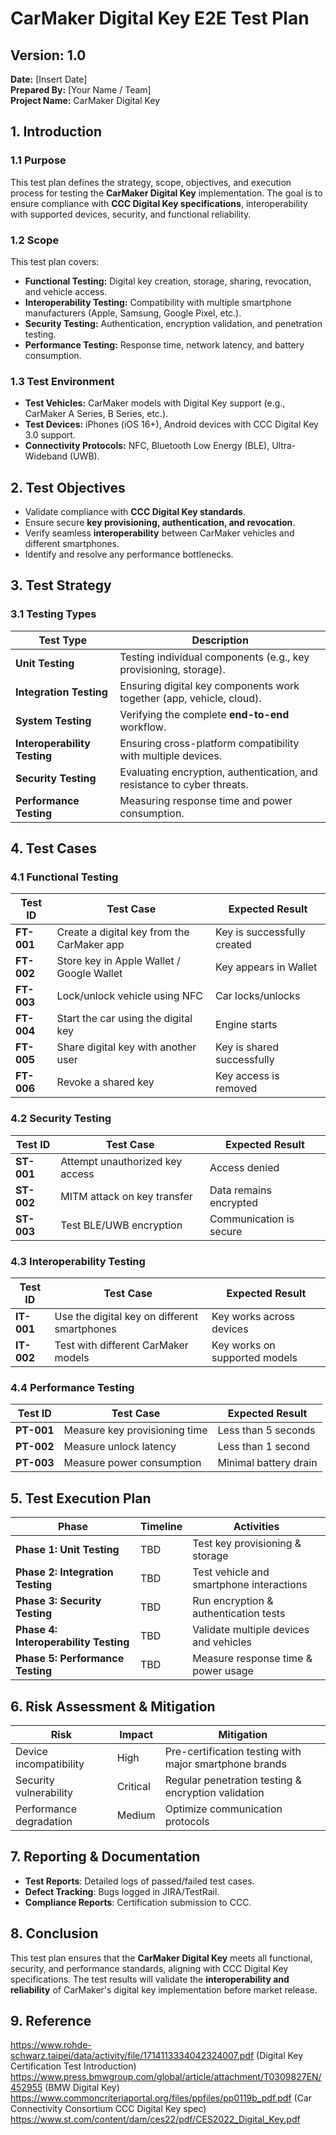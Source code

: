 # CarMaker Digital Key E2E Test Plan

## Version: 1.0  
**Date:** [Insert Date]  
**Prepared By:** [Your Name / Team]  
**Project Name:** CarMaker Digital Key  

## 1. Introduction  
### 1.1 Purpose  
This test plan defines the strategy, scope, objectives, and execution process for testing the **CarMaker Digital Key** implementation. The goal is to ensure compliance with **CCC Digital Key specifications**, interoperability with supported devices, security, and functional reliability.  

### 1.2 Scope  
This test plan covers:  
- **Functional Testing:** Digital key creation, storage, sharing, revocation, and vehicle access.  
- **Interoperability Testing:** Compatibility with multiple smartphone manufacturers (Apple, Samsung, Google Pixel, etc.).  
- **Security Testing:** Authentication, encryption validation, and penetration testing.  
- **Performance Testing:** Response time, network latency, and battery consumption.  

### 1.3 Test Environment  
- **Test Vehicles:** CarMaker models with Digital Key support (e.g., CarMaker A Series, B Series, etc.).  
- **Test Devices:** iPhones (iOS 16+), Android devices with CCC Digital Key 3.0 support.  
- **Connectivity Protocols:** NFC, Bluetooth Low Energy (BLE), Ultra-Wideband (UWB).  

## 2. Test Objectives  
- Validate compliance with **CCC Digital Key standards**.  
- Ensure secure **key provisioning, authentication, and revocation**.  
- Verify seamless **interoperability** between CarMaker vehicles and different smartphones.  
- Identify and resolve any performance bottlenecks.  

## 3. Test Strategy  
### 3.1 Testing Types  

| Test Type                | Description |
|--------------------------|------------|
| **Unit Testing**         | Testing individual components (e.g., key provisioning, storage). |
| **Integration Testing**  | Ensuring digital key components work together (app, vehicle, cloud). |
| **System Testing**       | Verifying the complete **end-to-end** workflow. |
| **Interoperability Testing** | Ensuring cross-platform compatibility with multiple devices. |
| **Security Testing**     | Evaluating encryption, authentication, and resistance to cyber threats. |
| **Performance Testing**  | Measuring response time and power consumption. |

## 4. Test Cases  
### 4.1 Functional Testing  

| Test ID  | Test Case | Expected Result |
|----------|----------|----------------|
| **FT-001** | Create a digital key from the CarMaker app | Key is successfully created |
| **FT-002** | Store key in Apple Wallet / Google Wallet | Key appears in Wallet |
| **FT-003** | Lock/unlock vehicle using NFC | Car locks/unlocks |
| **FT-004** | Start the car using the digital key | Engine starts |
| **FT-005** | Share digital key with another user | Key is shared successfully |
| **FT-006** | Revoke a shared key | Key access is removed |

### 4.2 Security Testing  

| Test ID  | Test Case | Expected Result |
|----------|----------|----------------|
| **ST-001** | Attempt unauthorized key access | Access denied |
| **ST-002** | MITM attack on key transfer | Data remains encrypted |
| **ST-003** | Test BLE/UWB encryption | Communication is secure |

### 4.3 Interoperability Testing  

| Test ID  | Test Case | Expected Result |
|----------|----------|----------------|
| **IT-001** | Use the digital key on different smartphones | Key works across devices |
| **IT-002** | Test with different CarMaker models | Key works on supported models |

### 4.4 Performance Testing  

| Test ID  | Test Case | Expected Result |
|----------|----------|----------------|
| **PT-001** | Measure key provisioning time | Less than 5 seconds |
| **PT-002** | Measure unlock latency | Less than 1 second |
| **PT-003** | Measure power consumption | Minimal battery drain |

## 5. Test Execution Plan  

| Phase | Timeline | Activities |
|------------|------------|------------|
| **Phase 1: Unit Testing** | TBD | Test key provisioning & storage |
| **Phase 2: Integration Testing** | TBD | Test vehicle and smartphone interactions |
| **Phase 3: Security Testing** | TBD | Run encryption & authentication tests |
| **Phase 4: Interoperability Testing** | TBD | Validate multiple devices and vehicles |
| **Phase 5: Performance Testing** | TBD | Measure response time & power usage |

## 6. Risk Assessment & Mitigation  

| Risk | Impact | Mitigation |
|------------|------------|------------|
| Device incompatibility | High | Pre-certification testing with major smartphone brands |
| Security vulnerability | Critical | Regular penetration testing & encryption validation |
| Performance degradation | Medium | Optimize communication protocols |

## 7. Reporting & Documentation  
- **Test Reports**: Detailed logs of passed/failed test cases.  
- **Defect Tracking**: Bugs logged in JIRA/TestRail.  
- **Compliance Reports**: Certification submission to CCC.  

## 8. Conclusion  
This test plan ensures that the **CarMaker Digital Key** meets all functional, security, and performance standards, aligning with CCC Digital Key specifications. The test results will validate the **interoperability and reliability** of CarMaker's digital key implementation before market release.

## 9. Reference
https://www.rohde-schwarz.taipei/data/activity/file/1714113334042324007.pdf (Digital Key Certification Test Introduction)
https://www.press.bmwgroup.com/global/article/attachment/T0309827EN/452955 (BMW Digital Key)
https://www.commoncriteriaportal.org/files/ppfiles/pp0119b_pdf.pdf (Car Connectivity Consortium CCC Digital Key spec)
https://www.st.com/content/dam/ces22/pdf/CES2022_Digital_Key.pdf 
